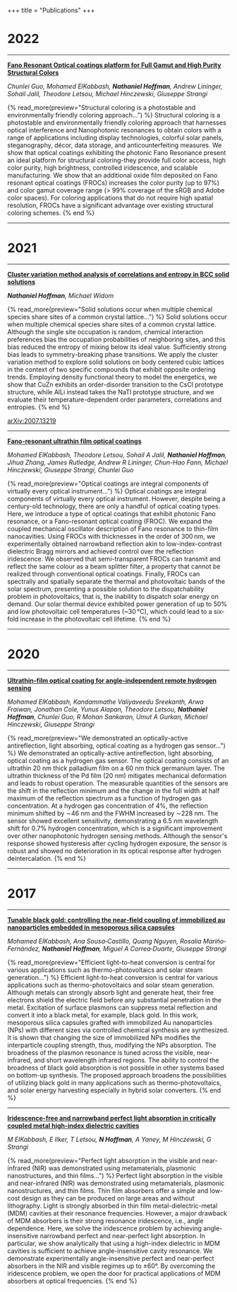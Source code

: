 +++
title = "Publications"
+++


# 2022
---
[**Fano Resonant Optical coatings platform for Full Gamut and High Purity Structural Colors**](https://doi.org/10.21203/rs.3.rs-2078826/v1)

*Chunlei Guo, Mohamed ElKabbash, __Nathaniel Hoffman__, Andrew Lininger, Sohail Jalil, Theodore Letsou, Michael Hinczewski, Giuseppe Strangi*

{% read_more(preview="Structural coloring is a photostable and environmentally friendly coloring approach...") %}
Structural coloring is a photostable and environmentally friendly coloring approach that harnesses optical interference and Nanophotonic resonances to obtain colors with a range of applications including display technologies, colorful solar panels, steganography, décor, data storage, and anticounterfeiting measures. We show that optical coatings exhibiting the photonic Fano Resonance present an ideal platform for structural coloring-they provide full color access, high color purity, high brightness, controlled iridescence, and scalable manufacturing. We show that an additional oxide film deposited on Fano resonant optical coatings (FROCs) increases the color purity (up to 97%) and color gamut coverage range (> 99% coverage of the sRGB and Adobe color spaces). For coloring applications that do not require high spatial resolution, FROCs have a significant advantage over existing structural coloring schemes.
{% end %}

---
# 2021
---
[**Cluster variation method analysis of correlations and entropy in BCC solid solutions**](https://doi.org/10.1007/s11661-021-06182-z)

*__Nathaniel Hoffman__, Michael Widom*

{% read_more(preview="Solid solutions occur when multiple chemical species share sites of a common crystal lattice...") %}
Solid solutions occur when multiple chemical species share sites of a common crystal lattice. Although the single site occupation is random, chemical interaction preferences bias the occupation probabilities of neighboring sites, and this bias reduced the entropy of mixing below its ideal value. Sufficiently strong bias leads to symmetry-breaking phase transitions. We apply the cluster variation method to explore solid solutions on body centered cubic lattices in the context of two specific compounds that exhibit opposite ordering trends. Employing density functional theory to model the energetics, we show that CuZn exhibits an order-disorder transition to the CsCl prototype structure, while AlLi instead takes the NaTl prototype structure, and we evaluate their temperature-dependent order parameters, correlations and entropies.
{% end %}

[arXiv:2007.13219](https://arxiv.org/abs/2007.13219)

---
[**Fano-resonant ultrathin film optical coatings**](https://doi.org/10.1038/s41565-020-00841-9)

*Mohamed ElKabbash, Theodore Letsou, Sohail A Jalil, __Nathaniel Hoffman__, Jihua Zhang, James Rutledge, Andrew R Lininger, Chun-Hao Fann, Michael Hinczewski, Giuseppe Strangi, Chunlei Guo*

{% read_more(preview="Optical coatings are integral components of virtually every optical instrument...") %}
Optical coatings are integral components of virtually every optical instrument. However, despite being a century-old technology, there are only a handful of optical coating types. Here, we introduce a type of optical coatings that exhibit photonic Fano resonance, or a Fano-resonant optical coating (FROC). We expand the coupled mechanical oscillator description of Fano resonance to thin-film nanocavities. Using FROCs with thicknesses in the order of 300 nm, we experimentally obtained narrowband reflection akin to low-index-contrast dielectric Bragg mirrors and achieved control over the reflection iridescence. We observed that semi-transparent FROCs can transmit and reflect the same colour as a beam splitter filter, a property that cannot be realized through conventional optical coatings. Finally, FROCs can spectrally and spatially separate the thermal and photovoltaic bands of the solar spectrum, presenting a possible solution to the dispatchability problem in photovoltaics, that is, the inability to dispatch solar energy on demand. Our solar thermal device exhibited power generation of up to 50% and low photovoltaic cell temperatures (~30 °C), which could lead to a six-fold increase in the photovoltaic cell lifetime.
{% end %}

---
# 2020
---
[**Ultrathin-film optical coating for angle-independent remote hydrogen sensing**](https://doi.org/10.1088/1361-6501/ab9fd8)

*Mohamed ElKabbash, Kandammathe Valiyaveedu Sreekanth, Arwa Fraiwan, Jonathan Cole, Yunus Alapan, Theodore Letsou, __Nathaniel Hoffman__, Chunlei Guo, R Mohan Sankaran, Umut A Gurkan, Michael Hinczewski, Giuseppe Strangi*

{% read_more(preview="We demonstrated an optically-active antireflection, light absorbing, optical coating as a hydrogen gas sensor...") %}
We demonstrated an optically-active antireflection, light absorbing, optical coating as a hydrogen gas sensor. The optical coating consists of an ultrathin 20 nm thick palladium film on a 60 nm thick germanium layer. The ultrathin thickness of the Pd film (20 nm) mitigates mechanical deformation and leads to robust operation. The measurable quantities of the sensors are the shift in the reflection minimum and the change in the full width at half maximum of the reflection spectrum as a function of hydrogen gas concentration. At a hydrogen gas concentration of 4%, the reflection minimum shifted by ∼46 nm and the FWHM increased by ∼228 nm. The sensor showed excellent sensitivity, demonstrating a 6.5 nm wavelength shift for 0.7% hydrogen concentration, which is a significant improvement over other nanophotonic hydrogen sensing methods. Although the sensor's response showed hysteresis after cycling hydrogen exposure, the sensor is robust and showed no deterioration in its optical response after hydrogen deintercalation.
{% end %}

---
# 2017
---
[**Tunable black gold: controlling the near‐field coupling of immobilized au nanoparticles embedded in mesoporous silica capsules**](https://doi.org/10.1002/adom.201700617)

*Mohamed ElKabbash, Ana Sousa‐Castillo, Quang Nguyen, Rosalia Mariño‐Fernández, __Nathaniel Hoffman__, Miguel A Correa‐Duarte, Giuseppe Strangi*

{% read_more(preview="Efficient light-to-heat conversion is central for various applications such as thermo-photovoltaics and solar steam generation...") %}
Efficient light-to-heat conversion is central for various applications such as thermo-photovoltaics and solar steam generation. Although metals can strongly absorb light and generate heat, their free electrons shield the electric field before any substantial penetration in the metal. Excitation of surface plasmons can suppress metal reflection and convert it into a black metal, for example, black gold. In this work, mesoporous silica capsules grafted with immobilized Au nanoparticles (NPs) with different sizes via controlled chemical synthesis are synthesized. It is shown that changing the size of immobilized NPs modifies the interparticle coupling strength, thus, modifying the NPs absorption. The broadness of the plasmon resonance is tuned across the visible, near-infrared, and short wavelength infrared regions. The ability to control the broadness of black gold absorption is not possible in other systems based on bottom-up synthesis. The proposed approach broadens the possibilities of utilizing black gold in many applications such as thermo-photovoltaics, and solar energy harvesting especially in hybrid solar converters.
{% end %}

---
[**Iridescence-free and narrowband perfect light absorption in critically coupled metal high-index dielectric cavities**](https://doi.org/10.1364/OL.42.003598)

*M ElKabbash, E Ilker, T Letsou, __N Hoffman__, A Yaney, M Hinczewski, G Strangi*

{% read_more(preview="Perfect light absorption in the visible and near-infrared (NIR) was demonstrated using metamaterials, plasmonic nanostructures, and thin films...") %}
Perfect light absorption in the visible and near-infrared (NIR) was demonstrated using metamaterials, plasmonic nanostructures, and thin films. Thin film absorbers offer a simple and low-cost design as they can be produced on large areas and without lithography. Light is strongly absorbed in thin film metal-dielectric-metal (MDM) cavities at their resonance frequencies. However, a major drawback of MDM absorbers is their strong resonance iridescence, i.e., angle dependence. Here, we solve the iridescence problem by achieving angle-insensitive narrowband perfect and near-perfect light absorption. In particular, we show analytically that using a high-index dielectric in MDM cavities is sufficient to achieve angle-insensitive cavity resonance. We demonstrate experimentally angle-insensitive perfect and near-perfect absorbers in the NIR and visible regimes up to ±60°. By overcoming the iridescence problem, we open the door for practical applications of MDM absorbers at optical frequencies.
{% end %}
